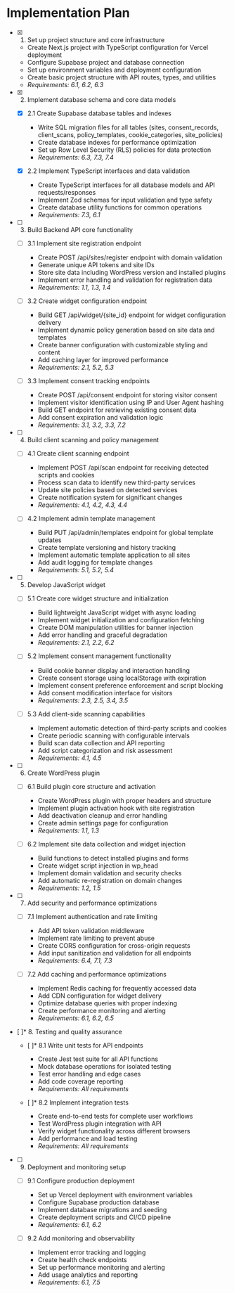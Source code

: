 # Implementation Plan

- [x] 1. Set up project structure and core infrastructure

  - Create Next.js project with TypeScript configuration for Vercel deployment
  - Configure Supabase project and database connection
  - Set up environment variables and deployment configuration
  - Create basic project structure with API routes, types, and utilities
  - _Requirements: 6.1, 6.2, 6.3_

- [x] 2. Implement database schema and core data models

  - [x] 2.1 Create Supabase database tables and indexes

    - Write SQL migration files for all tables (sites, consent_records, client_scans, policy_templates, cookie_categories, site_policies)
    - Create database indexes for performance optimization
    - Set up Row Level Security (RLS) policies for data protection
    - _Requirements: 6.3, 7.3, 7.4_

  - [x] 2.2 Implement TypeScript interfaces and data validation
    - Create TypeScript interfaces for all database models and API requests/responses
    - Implement Zod schemas for input validation and type safety
    - Create database utility functions for common operations
    - _Requirements: 7.3, 6.1_

- [ ] 3. Build Backend API core functionality

  - [ ] 3.1 Implement site registration endpoint

    - Create POST /api/sites/register endpoint with domain validation
    - Generate unique API tokens and site IDs
    - Store site data including WordPress version and installed plugins
    - Implement error handling and validation for registration data
    - _Requirements: 1.1, 1.3, 1.4_

  - [ ] 3.2 Create widget configuration endpoint

    - Build GET /api/widget/{site_id} endpoint for widget configuration delivery
    - Implement dynamic policy generation based on site data and templates
    - Create banner configuration with customizable styling and content
    - Add caching layer for improved performance
    - _Requirements: 2.1, 5.2, 5.3_

  - [ ] 3.3 Implement consent tracking endpoints
    - Create POST /api/consent endpoint for storing visitor consent
    - Implement visitor identification using IP and User Agent hashing
    - Build GET endpoint for retrieving existing consent data
    - Add consent expiration and validation logic
    - _Requirements: 3.1, 3.2, 3.3, 7.2_

- [ ] 4. Build client scanning and policy management

  - [ ] 4.1 Create client scanning endpoint

    - Implement POST /api/scan endpoint for receiving detected scripts and cookies
    - Process scan data to identify new third-party services
    - Update site policies based on detected services
    - Create notification system for significant changes
    - _Requirements: 4.1, 4.2, 4.3, 4.4_

  - [ ] 4.2 Implement admin template management
    - Build PUT /api/admin/templates endpoint for global template updates
    - Create template versioning and history tracking
    - Implement automatic template application to all sites
    - Add audit logging for template changes
    - _Requirements: 5.1, 5.2, 5.4_

- [ ] 5. Develop JavaScript widget

  - [ ] 5.1 Create core widget structure and initialization

    - Build lightweight JavaScript widget with async loading
    - Implement widget initialization and configuration fetching
    - Create DOM manipulation utilities for banner injection
    - Add error handling and graceful degradation
    - _Requirements: 2.1, 2.2, 6.2_

  - [ ] 5.2 Implement consent management functionality

    - Build cookie banner display and interaction handling
    - Create consent storage using localStorage with expiration
    - Implement consent preference enforcement and script blocking
    - Add consent modification interface for visitors
    - _Requirements: 2.3, 2.5, 3.4, 3.5_

  - [ ] 5.3 Add client-side scanning capabilities
    - Implement automatic detection of third-party scripts and cookies
    - Create periodic scanning with configurable intervals
    - Build scan data collection and API reporting
    - Add script categorization and risk assessment
    - _Requirements: 4.1, 4.5_

- [ ] 6. Create WordPress plugin

  - [ ] 6.1 Build plugin core structure and activation

    - Create WordPress plugin with proper headers and structure
    - Implement plugin activation hook with site registration
    - Add deactivation cleanup and error handling
    - Create admin settings page for configuration
    - _Requirements: 1.1, 1.3_

  - [ ] 6.2 Implement site data collection and widget injection
    - Build functions to detect installed plugins and forms
    - Create widget script injection in wp_head
    - Implement domain validation and security checks
    - Add automatic re-registration on domain changes
    - _Requirements: 1.2, 1.5_

- [ ] 7. Add security and performance optimizations

  - [ ] 7.1 Implement authentication and rate limiting

    - Add API token validation middleware
    - Implement rate limiting to prevent abuse
    - Create CORS configuration for cross-origin requests
    - Add input sanitization and validation for all endpoints
    - _Requirements: 6.4, 7.1, 7.3_

  - [ ] 7.2 Add caching and performance optimizations
    - Implement Redis caching for frequently accessed data
    - Add CDN configuration for widget delivery
    - Optimize database queries with proper indexing
    - Create performance monitoring and alerting
    - _Requirements: 6.1, 6.2, 6.5_

- [ ]\* 8. Testing and quality assurance

  - [ ]\* 8.1 Write unit tests for API endpoints

    - Create Jest test suite for all API functions
    - Mock database operations for isolated testing
    - Test error handling and edge cases
    - Add code coverage reporting
    - _Requirements: All requirements_

  - [ ]\* 8.2 Implement integration tests
    - Create end-to-end tests for complete user workflows
    - Test WordPress plugin integration with API
    - Verify widget functionality across different browsers
    - Add performance and load testing
    - _Requirements: All requirements_

- [ ] 9. Deployment and monitoring setup

  - [ ] 9.1 Configure production deployment

    - Set up Vercel deployment with environment variables
    - Configure Supabase production database
    - Implement database migrations and seeding
    - Create deployment scripts and CI/CD pipeline
    - _Requirements: 6.1, 6.2_

  - [ ] 9.2 Add monitoring and observability
    - Implement error tracking and logging
    - Create health check endpoints
    - Set up performance monitoring and alerting
    - Add usage analytics and reporting
    - _Requirements: 6.1, 7.5_
